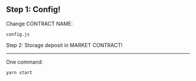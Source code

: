 
Step 1: Config!
---------------

Change CONTRACT NAME:

    config.js

Step 2: Storage deposit in MARKET CONTRACT!

---------------

One command:

    yarn start
